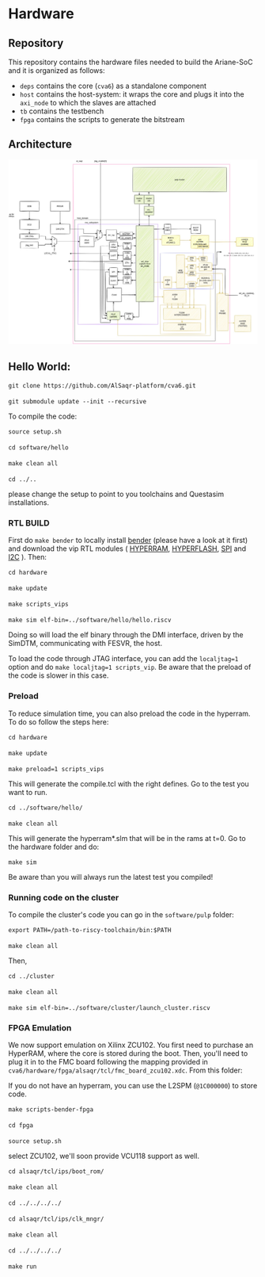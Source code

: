 # Hardware

## Repository

This repository contains the hardware files needed to build the Ariane-SoC and it is organized as follows:

- `deps` contains the core (`cva6`) as a standalone component
- `host` contains the host-system: it wraps the core and plugs it into the `axi_node` to which the slaves are attached
- `tb` contains the testbench
- `fpga` contains the scripts to generate the bitstream

## Architecture 

![alt text](./docs/RTL.jpg)

## Hello World:

```
git clone https://github.com/AlSaqr-platform/cva6.git

git submodule update --init --recursive
```

To compile the code:

```
source setup.sh

cd software/hello

make clean all

cd ../..

```
please change the setup to point to you toolchains and Questasim installations.

### RTL BUILD

First do `make bender` to locally install [bender](https://github.com/pulp-platform/bender) (please have a look at it first) and download the vip RTL modules ( [HYPERRAM](https://www.cypress.com/documentation/models/verilog/s27kl0641-s27ks0641-verilog), [HYPERFLASH](https://www.cypress.com/verilog/s26ks512s-verilog), [SPI](http://www.cypress.com/file/260016) and [I2C](http://ww1.microchip.com/downloads/en/DeviceDoc/24xx1025_Verilog_Model.zip) ). Then:

```
cd hardware

make update

make scripts_vips

make sim elf-bin=../software/hello/hello.riscv

```

Doing so will load the elf binary through the DMI interface, driven by the SimDTM, communicating with FESVR, the host.

To load the code through JTAG interface, you can add the `localjtag=1` option and do `make localjtag=1 scripts_vip`. Be aware that the preload of the code is slower in this case. 

### Preload

To reduce simulation time, you can also preload the code in the hyperram. To do so follow the steps here:

```
cd hardware

make update

make preload=1 scripts_vips

```
This will generate the compile.tcl with the right defines. Go to the test you want to run.

```
cd ../software/hello/

make clean all

```

This will generate the hyperram*.slm that will be in the rams at t=0. Go to the hardware folder and do:

```
make sim

```
Be aware than you will always run the latest test you compiled!

### Running code on the cluster

To compile the cluster's code you can go in the `software/pulp` folder:

```
export PATH=/path-to-riscy-toolchain/bin:$PATH

make clean all

```
Then,

```
cd ../cluster

make clean all

make sim elf-bin=../software/cluster/launch_cluster.riscv 

```

### FPGA Emulation

We now support emulation on Xilinx ZCU102. You first need to purchase an HyperRAM, where the core is stored during the boot. Then, you'll need to plug it in to the FMC board following the mapping provided in `cva6/hardware/fpga/alsaqr/tcl/fmc_board_zcu102.xdc`. From this folder:

If you do not have an hyperram, you can use the L2SPM (`@1C000000`) to store code.

```
make scripts-bender-fpga

cd fpga

source setup.sh 

```
select ZCU102, we'll soon provide VCU118 support as well.

```
cd alsaqr/tcl/ips/boot_rom/

make clean all

cd ../../../../

cd alsaqr/tcl/ips/clk_mngr/

make clean all

cd ../../../../

make run

```


